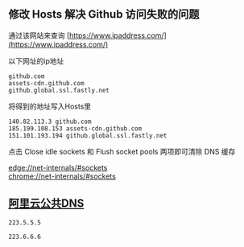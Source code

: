 ## 修改 Hosts 解决 Github 访问失败的问题

通过该网站来查询
[https://www.ipaddress.com/](https://www.ipaddress.com/)

以下网址的ip地址

```shell
github.com
assets-cdn.github.com
github.global.ssl.fastly.net
```

将得到的地址写入Hosts里

```shell
140.82.113.3 github.com
185.199.108.153 assets-cdn.github.com
151.101.193.194 github.global.ssl.fastly.net
```

点击 Close idle sockets 和 Flush socket pools 两项即可清除 DNS 缓存

[edge://net-internals/#sockets](edge://net-internals/#sockets)  
[chrome://net-internals/#sockets](chrome://net-internals/#sockets)  

## [阿里云公共DNS](https://alidns.com/)

```shell
223.5.5.5

223.6.6.6
```
